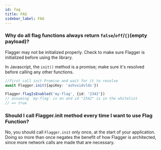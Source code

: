 ```yaml
---
id: faq
title: FAQ
sidebar_label: FAQ
---
```


### Why do all flag functions always return `false`/`off`/`{}`(empty payload)?

Flagger may not be initialized properly. Check to make sure Flagger is initialized before using the library.

In Javascript, the `init()` method is a promise; make sure it's resolved before calling any other functions.

```typescript
//first call init Promise and wait for it to resolve
await Flagger.init({apiKey: 'ashvsidvlds'})

Flagger.flagIsEnabled('my-flag', {id: '2342'})
// assuming `my-flag` is on and id "2342" is in the whitelist
// => true
```

### Should I call Flagger.init method every time I want to use Flag Function?

No, you should call `Flagger.init` only once, at the start of your application. Doing so more than once negates the benefit of how Flagger is architected, since more network calls are made that are necessary.
